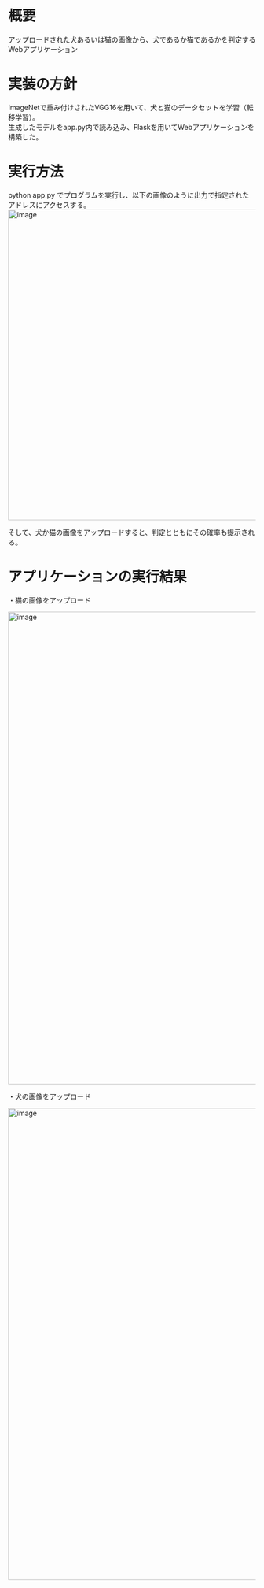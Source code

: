 # 概要
アップロードされた犬あるいは猫の画像から、犬であるか猫であるかを判定するWebアプリケーション

# 実装の方針
ImageNetで重み付けされたVGG16を用いて、犬と猫のデータセットを学習（転移学習）。  
生成したモデルをapp.py内で読み込み、Flaskを用いてWebアプリケーションを構築した。

# 実行方法
python app.py でプログラムを実行し、以下の画像のように出力で指定されたアドレスにアクセスする。  
<img width="631" alt="image" src="https://user-images.githubusercontent.com/62968285/147832610-6eb0bdbd-558e-40c7-9382-e2ea7b93497f.png">  
  
そして、犬か猫の画像をアップロードすると、判定とともにその確率も提示される。

# アプリケーションの実行結果
・猫の画像をアップロード  

<img width="960" alt="image" src="https://user-images.githubusercontent.com/62968285/147834507-fe5e767b-d8f7-4f2e-83c2-2fabc274afbc.png">  
  
・犬の画像をアップロード  

<img width="959" alt="image" src="https://user-images.githubusercontent.com/62968285/147834548-11f704aa-0977-4cb0-9ace-a6290e4c96b4.png">

